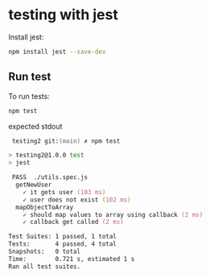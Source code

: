 # testing with jest

Install jest:

```zsh
npm install jest --save-dev
```

## Run test

To run tests:

```zsh
npm test
```

expected stdout

```zsh
 testing2 git:(main) ✗ npm test

> testing2@1.0.0 test
> jest

 PASS  ./utils.spec.js
  getNewUser
    ✓ it gets user (103 ms)
    ✓ user does not exist (102 ms)
  mapObjectToArray
    ✓ should map values to array using callback (2 ms)
    ✓ callback get called (2 ms)

Test Suites: 1 passed, 1 total
Tests:       4 passed, 4 total
Snapshots:   0 total
Time:        0.721 s, estimated 1 s
Ran all test suites.
```
